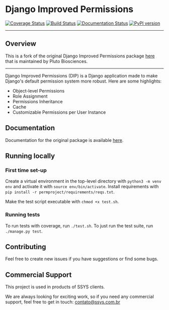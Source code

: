 # Django Improved Permissions

[![Coverage Status](https://coveralls.io/repos/github/s-sys/django-improved-permissions/badge.svg?branch=master)](https://coveralls.io/github/s-sys/django-improved-permissions?branch=master)
[![Build Status](https://travis-ci.org/s-sys/django-improved-permissions.svg?branch=master)](https://travis-ci.org/s-sys/django-improved-permissions)
[![Documentation Status](https://readthedocs.org/projects/django-improved-permissions/badge/?version=latest)](http://django-improved-permissions.readthedocs.io/en/latest/?badge=latest)
[![PyPI version](https://badge.fury.io/py/django-improved-permissions.svg)](https://badge.fury.io/py/django-improved-permissions)

---

## Overview

This is a fork of the original Django Improved Permissions package [here](https://github.com/s-sys/django-improved-permissions) that is maintained by Pluto Biosciences.

---

Django Improved Permissions (DIP) is a Django application made to make Django's default permission system more robust. Here are some highlights:

* Object-level Permissions
* Role Assignment
* Permissions Inheritance
* Cache
* Customizable Permissions per User Instance

## Documentation

Documentation for the original package is available [here](http://django-improved-permissions.readthedocs.io/en/latest/).

## Running locally

### First time set-up

Create a virtual environment in the top-level directory with `python3 -m venv env` and activate it with `source env/bin/activate`. Install requirements with `pip install -r permproject/requirements/reqs.txt`.

Make the test script executable with `chmod +x test.sh`.

### Running tests 

To run tests with coverage, run `./test.sh`. To just run the test suite, run `./manage.py test`.

## Contributing

Feel free to create new issues if you have suggestions or find some bugs.

## Commercial Support

This project is used in products of SSYS clients.

We are always looking for exciting work, so if you need any commercial support, feel free to get in touch: contato@ssys.com.br
